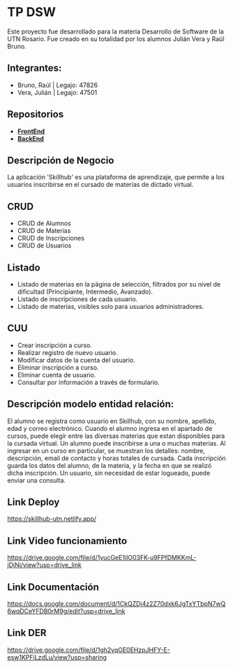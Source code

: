 # TP DSW
Este proyecto fue desarrollado para la materia Desarrollo de Software de la UTN Rosario. Fue creado en su totalidad por los alumnos Julián Vera y Raúl Bruno.

## Integrantes:
- Bruno, Raúl  |  Legajo: 47826
- Vera, Julián  |  Legajo: 47501


## Repositorios
- [**FrontEnd**](https://github.com/JNVera94/frontend-app)
- [**BackEnd**](https://github.com/JNVera94/backend-app)

## Descripción de Negocio
La aplicación 'Skillhub' es una plataforma de aprendizaje, que permite a los usuarios inscribirse en el cursado de materias de dictado virtual.

## CRUD 
- CRUD de Alumnos
- CRUD de Materias
- CRUD de Inscripciones
- CRUD de Usuarios


## Listado
- Listado de materias en la página de selección, filtrados por su nivel de dificultad (Principiante, Intermedio, Avanzado).
- Listado de inscripciones de cada usuario.
- Listado de materias, visibles solo para usuarios administradores.

## CUU

- Crear inscripción a curso.
- Realizar registro de nuevo usuario.
- Modificar datos de la cuenta del usuario.
- Eliminar inscripción a curso.
- Eliminar cuenta de usuario.
- Consultar por información a través de formulario.


## Descripción modelo entidad relación:

El alumno se registra como usuario en Skillhub, con su nombre, apellido, edad y correo electrónico. 
Cuando el alumno ingresa en el apartado de cursos, puede elegir entre las diversas materias que estan disponibles para la cursada virtual. Un alumno puede inscribirse a una o muchas materias. Al ingresar en un curso en particular, se muestran los detalles: nombre, descripción, email de contacto y horas totales de cursada.
Cada inscripción guarda los datos del alumno, de la materia, y la fecha en que se realizó dicha inscripción.
Un usuario, sin necesidad de estar logueado, puede enviar una consulta.


## Link Deploy

https://skillhub-utn.netlify.app/

## Link Video funcionamiento

https://drive.google.com/file/d/1yucGeE1iIO03FK-u9FPfDMKKmL-jDjNj/view?usp=drive_link

## Link Documentación

https://docs.google.com/document/d/1CkQZDj4z2Z70dxk6JgTxYTbpN7wQ6wqDCeYFDB0rM9g/edit?usp=drive_link

## Link DER
https://drive.google.com/file/d/1gh2yqGE0EHzpJHFY-E-esw1KPFiLzdLu/view?usp=sharing
